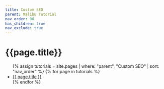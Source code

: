 ```yaml
---
title: Custom SEO
parent: Malibu Tutorial
nav_order: 06
has_children: true
nav_exclude: true
---
```


# {{page.title}}

<ul>
  {% assign tutorials = site.pages | where: "parent", "Custom SEO" | sort: "nav_order" %}
  {% for page in tutorials %}
    <li><a href="{{ page.url | absolute_url }}">{{ page.title }}</a></li>
  {% endfor %}
</ul>